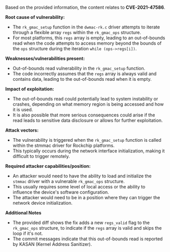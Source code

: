 Based on the provided information, the content relates to **CVE-2021-47586**.

**Root cause of vulnerability:**
- The `rk_gmac_setup` function in the `dwmac-rk.c` driver attempts to iterate through a flexible array `regs` within the `rk_gmac_ops` structure.
- For most platforms, this `regs` array is empty, leading to an out-of-bounds read when the code attempts to access memory beyond the bounds of the `ops` structure during the iteration `while (ops->regs[i])`.

**Weaknesses/vulnerabilities present:**
- Out-of-bounds read vulnerability in the `rk_gmac_setup` function.
- The code incorrectly assumes that the `regs` array is always valid and contains data, leading to the out-of-bounds read when it is empty.

**Impact of exploitation:**
- The out-of-bounds read could potentially lead to system instability or crashes, depending on what memory region is being accessed and how it is used.
- It is also possible that more serious consequences could arise if the read leads to sensitive data disclosure or allows for further exploitation.

**Attack vectors:**
- The vulnerability is triggered when the `rk_gmac_setup` function is called within the stmmac driver for Rockchip platforms.
- This typically occurs during the network interface initialization, making it difficult to trigger remotely.

**Required attacker capabilities/position:**
- An attacker would need to have the ability to load and initialize the `stmmac` driver with a vulnerable `rk_gmac_ops` structure.
- This usually requires some level of local access or the ability to influence the device's software configuration.
- The attacker would need to be in a position where they can trigger the network device initialization.

**Additional Notes**
- The provided diff shows the fix adds a new `regs_valid` flag to the `rk_gmac_ops` structure, to indicate if the `regs` array is valid and skips the loop if it's not.
- The commit messages indicate that this out-of-bounds read is reported by KASAN (Kernel Address Sanitizer).